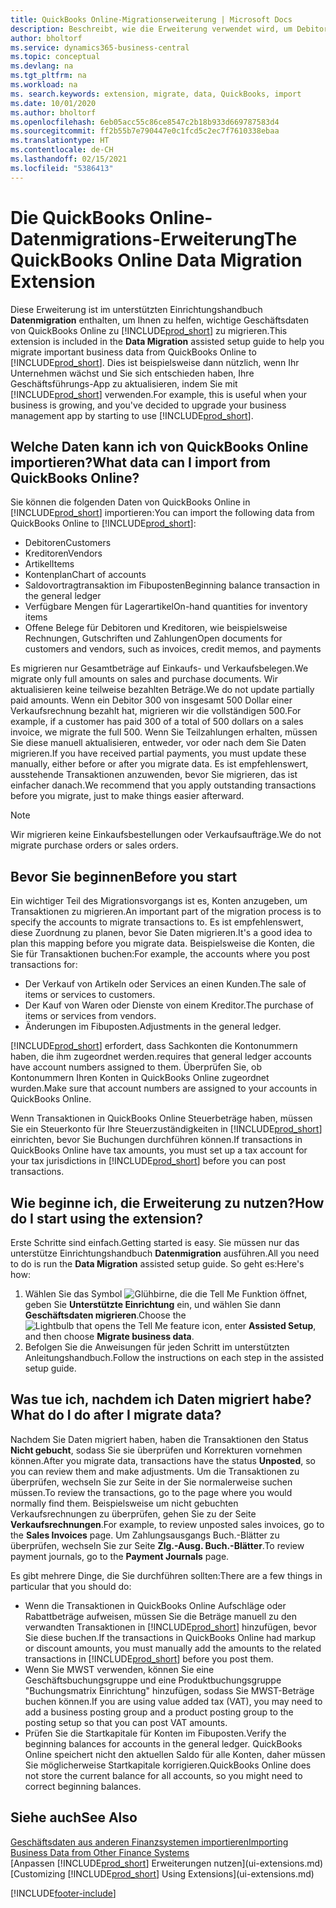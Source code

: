 ```yaml
---
title: QuickBooks Online-Migrationserweiterung | Microsoft Docs
description: Beschreibt, wie die Erweiterung verwendet wird, um Debitoren, Kreditoren, Artikel und Konten aus QuickBooks Online zu Business Central zu migrieren.
author: bholtorf
ms.service: dynamics365-business-central
ms.topic: conceptual
ms.devlang: na
ms.tgt_pltfrm: na
ms.workload: na
ms. search.keywords: extension, migrate, data, QuickBooks, import
ms.date: 10/01/2020
ms.author: bholtorf
ms.openlocfilehash: 6eb05acc55c86ce8547c2b18b933d669787583d4
ms.sourcegitcommit: ff2b55b7e790447e0c1fcd5c2ec7f7610338ebaa
ms.translationtype: HT
ms.contentlocale: de-CH
ms.lasthandoff: 02/15/2021
ms.locfileid: "5386413"
---
```

# <a name="the-quickbooks-online-data-migration-extension"></a><span data-ttu-id="d9a47-103">Die QuickBooks Online-Datenmigrations-Erweiterung</span><span class="sxs-lookup"><span data-stu-id="d9a47-103">The QuickBooks Online Data Migration Extension</span></span>

<span data-ttu-id="d9a47-104">Diese Erweiterung ist im unterstützten Einrichtungshandbuch **Datenmigration** enthalten, um Ihnen zu helfen, wichtige Geschäftsdaten von QuickBooks Online zu [!INCLUDE[prod_short](includes/prod_short.md)] zu migrieren.</span><span class="sxs-lookup"><span data-stu-id="d9a47-104">This extension is included in the **Data Migration** assisted setup guide to help you migrate important business data from QuickBooks Online to [!INCLUDE[prod_short](includes/prod_short.md)].</span></span> <span data-ttu-id="d9a47-105">Dies ist beispielsweise dann nützlich, wenn Ihr Unternehmen wächst und Sie sich entschieden haben, Ihre Geschäftsführungs-App zu aktualisieren, indem Sie mit [!INCLUDE[prod_short](includes/prod_short.md)] verwenden.</span><span class="sxs-lookup"><span data-stu-id="d9a47-105">For example, this is useful when your business is growing, and you've decided to upgrade your business management app by starting to use [!INCLUDE[prod_short](includes/prod_short.md)].</span></span>

## <a name="what-data-can-i-import-from-quickbooks-online"></a><span data-ttu-id="d9a47-106">Welche Daten kann ich von QuickBooks Online importieren?</span><span class="sxs-lookup"><span data-stu-id="d9a47-106">What data can I import from QuickBooks Online?</span></span>

<span data-ttu-id="d9a47-107">Sie können die folgenden Daten von QuickBooks Online in [!INCLUDE[prod_short](includes/prod_short.md)] importieren:</span><span class="sxs-lookup"><span data-stu-id="d9a47-107">You can import the following data from QuickBooks Online to [!INCLUDE[prod_short](includes/prod_short.md)]:</span></span>  

* <span data-ttu-id="d9a47-108">Debitoren</span><span class="sxs-lookup"><span data-stu-id="d9a47-108">Customers</span></span>
* <span data-ttu-id="d9a47-109">Kreditoren</span><span class="sxs-lookup"><span data-stu-id="d9a47-109">Vendors</span></span>
* <span data-ttu-id="d9a47-110">Artikel</span><span class="sxs-lookup"><span data-stu-id="d9a47-110">Items</span></span>
* <span data-ttu-id="d9a47-111">Kontenplan</span><span class="sxs-lookup"><span data-stu-id="d9a47-111">Chart of accounts</span></span>
* <span data-ttu-id="d9a47-112">Saldovortragtransaktion im Fibuposten</span><span class="sxs-lookup"><span data-stu-id="d9a47-112">Beginning balance transaction in the general ledger</span></span>
* <span data-ttu-id="d9a47-113">Verfügbare Mengen für Lagerartikel</span><span class="sxs-lookup"><span data-stu-id="d9a47-113">On-hand quantities for inventory items</span></span>
* <span data-ttu-id="d9a47-114">Offene Belege für Debitoren und Kreditoren, wie beispielsweise Rechnungen, Gutschriften und Zahlungen</span><span class="sxs-lookup"><span data-stu-id="d9a47-114">Open documents for customers and vendors, such as invoices, credit memos, and payments</span></span>

<span data-ttu-id="d9a47-115">Es migrieren nur Gesamtbeträge auf Einkaufs- und Verkaufsbelegen.</span><span class="sxs-lookup"><span data-stu-id="d9a47-115">We migrate only full amounts on sales and purchase documents.</span></span> <span data-ttu-id="d9a47-116">Wir aktualisieren keine teilweise bezahlten Beträge.</span><span class="sxs-lookup"><span data-stu-id="d9a47-116">We do not update partially paid amounts.</span></span> <span data-ttu-id="d9a47-117">Wenn ein Debitor 300 von insgesamt 500 Dollar einer Verkaufsrechnung bezahlt hat, migrieren wir die vollständigen 500.</span><span class="sxs-lookup"><span data-stu-id="d9a47-117">For example, if a customer has paid 300 of a total of 500 dollars on a sales invoice, we migrate the full 500.</span></span> <span data-ttu-id="d9a47-118">Wenn Sie Teilzahlungen erhalten, müssen Sie diese manuell aktualisieren, entweder, vor oder nach dem Sie Daten migrieren.</span><span class="sxs-lookup"><span data-stu-id="d9a47-118">If you have received partial payments, you must update these manually, either before or after you migrate data.</span></span> <span data-ttu-id="d9a47-119">Es ist empfehlenswert, ausstehende Transaktionen anzuwenden, bevor Sie migrieren, das ist einfacher danach.</span><span class="sxs-lookup"><span data-stu-id="d9a47-119">We recommend that you apply outstanding transactions before you migrate, just to make things easier afterward.</span></span>

> [!NOTE]  
> <span data-ttu-id="d9a47-120">Wir migrieren keine Einkaufsbestellungen oder Verkaufsaufträge.</span><span class="sxs-lookup"><span data-stu-id="d9a47-120">We do not migrate purchase orders or sales orders.</span></span>

## <a name="before-you-start"></a><span data-ttu-id="d9a47-121">Bevor Sie beginnen</span><span class="sxs-lookup"><span data-stu-id="d9a47-121">Before you start</span></span>

<span data-ttu-id="d9a47-122">Ein wichtiger Teil des Migrationsvorgangs ist es, Konten anzugeben, um Transaktionen zu migrieren.</span><span class="sxs-lookup"><span data-stu-id="d9a47-122">An important part of the migration process is to specify the accounts to migrate transactions to.</span></span> <span data-ttu-id="d9a47-123">Es ist empfehlenswert, diese Zuordnung zu planen, bevor Sie Daten migrieren.</span><span class="sxs-lookup"><span data-stu-id="d9a47-123">It's a good idea to plan this mapping before you migrate data.</span></span> <span data-ttu-id="d9a47-124">Beispielsweise die Konten, die Sie für Transaktionen buchen:</span><span class="sxs-lookup"><span data-stu-id="d9a47-124">For example, the accounts where you post transactions for:</span></span>  

* <span data-ttu-id="d9a47-125">Der Verkauf von Artikeln oder Services an einen Kunden.</span><span class="sxs-lookup"><span data-stu-id="d9a47-125">The sale of items or services to customers.</span></span>
* <span data-ttu-id="d9a47-126">Der Kauf von Waren oder Dienste von einem Kreditor.</span><span class="sxs-lookup"><span data-stu-id="d9a47-126">The purchase of items or services from vendors.</span></span>  
* <span data-ttu-id="d9a47-127">Änderungen im Fibuposten.</span><span class="sxs-lookup"><span data-stu-id="d9a47-127">Adjustments in the general ledger.</span></span>  

[!INCLUDE[prod_short](includes/prod_short.md)] <span data-ttu-id="d9a47-128">erfordert, dass Sachkonten die Kontonummern haben, die ihm zugeordnet werden.</span><span class="sxs-lookup"><span data-stu-id="d9a47-128">requires that general ledger accounts have account numbers assigned to them.</span></span> <span data-ttu-id="d9a47-129">Überprüfen Sie, ob Kontonummern Ihren Konten in QuickBooks Online zugeordnet wurden.</span><span class="sxs-lookup"><span data-stu-id="d9a47-129">Make sure that account numbers are assigned to your accounts in QuickBooks Online.</span></span>

<span data-ttu-id="d9a47-130">Wenn Transaktionen in QuickBooks Online Steuerbeträge haben, müssen Sie ein Steuerkonto für Ihre Steuerzuständigkeiten in [!INCLUDE[prod_short](includes/prod_short.md)] einrichten, bevor Sie Buchungen durchführen können.</span><span class="sxs-lookup"><span data-stu-id="d9a47-130">If transactions in QuickBooks Online have tax amounts, you must set up a tax account for your tax jurisdictions in [!INCLUDE[prod_short](includes/prod_short.md)] before you can post transactions.</span></span>

## <a name="how-do-i-start-using-the-extension"></a><span data-ttu-id="d9a47-131">Wie beginne ich, die Erweiterung zu nutzen?</span><span class="sxs-lookup"><span data-stu-id="d9a47-131">How do I start using the extension?</span></span>

<span data-ttu-id="d9a47-132">Erste Schritte sind einfach.</span><span class="sxs-lookup"><span data-stu-id="d9a47-132">Getting started is easy.</span></span> <span data-ttu-id="d9a47-133">Sie müssen nur das unterstütze Einrichtungshandbuch **Datenmigration** ausführen.</span><span class="sxs-lookup"><span data-stu-id="d9a47-133">All you need to do is run the **Data Migration** assisted setup guide.</span></span> <span data-ttu-id="d9a47-134">So geht es:</span><span class="sxs-lookup"><span data-stu-id="d9a47-134">Here's how:</span></span>

1. <span data-ttu-id="d9a47-135">Wählen Sie das Symbol ![Glühbirne, die die Tell Me Funktion öffnet](media/ui-search/search_small.png "Tell Me-Funktion"), geben Sie **Unterstützte Einrichtung** ein, und wählen Sie dann **Geschäftsdaten migrieren**.</span><span class="sxs-lookup"><span data-stu-id="d9a47-135">Choose the ![Lightbulb that opens the Tell Me feature](media/ui-search/search_small.png "Tell me what you want to do") icon, enter **Assisted Setup**, and then choose **Migrate business data**.</span></span>
2. <span data-ttu-id="d9a47-136">Befolgen Sie die Anweisungen für jeden Schritt im unterstützten Anleitungshandbuch.</span><span class="sxs-lookup"><span data-stu-id="d9a47-136">Follow the instructions on each step in the assisted setup guide.</span></span>

## <a name="what-do-i-do-after-i-migrate-data"></a><span data-ttu-id="d9a47-137">Was tue ich, nachdem ich Daten migriert habe?</span><span class="sxs-lookup"><span data-stu-id="d9a47-137">What do I do after I migrate data?</span></span>

<span data-ttu-id="d9a47-138">Nachdem Sie Daten migriert haben, haben die Transaktionen den Status **Nicht gebucht**, sodass Sie sie überprüfen und Korrekturen vornehmen können.</span><span class="sxs-lookup"><span data-stu-id="d9a47-138">After you migrate data, transactions have the status **Unposted**, so you can review them and make adjustments.</span></span> <span data-ttu-id="d9a47-139">Um die Transaktionen zu überprüfen, wechseln Sie zur Seite in der Sie normalerweise suchen müssen.</span><span class="sxs-lookup"><span data-stu-id="d9a47-139">To review the transactions, go to the page where you would normally find them.</span></span> <span data-ttu-id="d9a47-140">Beispielsweise um nicht gebuchten Verkaufsrechnungen zu überprüfen, gehen Sie zu der Seite **Verkaufsrechnungen**.</span><span class="sxs-lookup"><span data-stu-id="d9a47-140">For example, to review unposted sales invoices, go to the **Sales Invoices** page.</span></span> <span data-ttu-id="d9a47-141">Um Zahlungsausgangs Buch.-Blätter zu überprüfen, wechseln Sie zur Seite **Zlg.-Ausg. Buch.-Blätter**.</span><span class="sxs-lookup"><span data-stu-id="d9a47-141">To review payment journals, go to the **Payment Journals** page.</span></span>  

<span data-ttu-id="d9a47-142">Es gibt mehrere Dinge, die Sie durchführen sollten:</span><span class="sxs-lookup"><span data-stu-id="d9a47-142">There are a few things in particular that you should do:</span></span>

* <span data-ttu-id="d9a47-143">Wenn die Transaktionen in QuickBooks Online Aufschläge oder Rabattbeträge aufweisen, müssen Sie die Beträge manuell zu den verwandten Transaktionen in [!INCLUDE[prod_short](includes/prod_short.md)] hinzufügen, bevor Sie diese buchen.</span><span class="sxs-lookup"><span data-stu-id="d9a47-143">If the transactions in QuickBooks Online had markup or discount amounts, you must manually add the amounts to the related transactions in [!INCLUDE[prod_short](includes/prod_short.md)] before you post them.</span></span>
* <span data-ttu-id="d9a47-144">Wenn Sie MWST verwenden, können Sie eine Geschäftsbuchungsgruppe und eine Produktbuchungsgruppe "Buchungsmatrix Einrichtung" hinzufügen, sodass Sie MWST-Beträge buchen können.</span><span class="sxs-lookup"><span data-stu-id="d9a47-144">If you are using value added tax (VAT), you may need to add a business posting group and a product posting group to the posting setup so that you can post VAT amounts.</span></span>
* <span data-ttu-id="d9a47-145">Prüfen Sie die Startkapitale für Konten im Fibuposten.</span><span class="sxs-lookup"><span data-stu-id="d9a47-145">Verify the beginning balances for accounts in the general ledger.</span></span> <span data-ttu-id="d9a47-146">QuickBooks Online speichert nicht den aktuellen Saldo für alle Konten, daher müssen Sie möglicherweise Startkapitale korrigieren.</span><span class="sxs-lookup"><span data-stu-id="d9a47-146">QuickBooks Online does not store the current balance for all accounts, so you might need to correct beginning balances.</span></span>

## <a name="see-also"></a><span data-ttu-id="d9a47-147">Siehe auch</span><span class="sxs-lookup"><span data-stu-id="d9a47-147">See Also</span></span>

[<span data-ttu-id="d9a47-148">Geschäftsdaten aus anderen Finanzsystemen importieren</span><span class="sxs-lookup"><span data-stu-id="d9a47-148">Importing Business Data from Other Finance Systems</span></span>](across-import-data-configuration-packages.md)  
<span data-ttu-id="d9a47-149">[Anpassen [!INCLUDE[prod_short](includes/prod_short.md)] Erweiterungen nutzen](ui-extensions.md)</span><span class="sxs-lookup"><span data-stu-id="d9a47-149">[Customizing [!INCLUDE[prod_short](includes/prod_short.md)] Using Extensions](ui-extensions.md)</span></span>  


[!INCLUDE[footer-include](includes/footer-banner.md)]